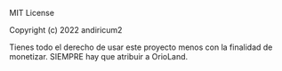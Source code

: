MIT License

Copyright (c) 2022 andiricum2

Tienes todo el derecho de usar este proyecto menos con la finalidad de monetizar. SIEMPRE hay que atribuir a OrioLand.
